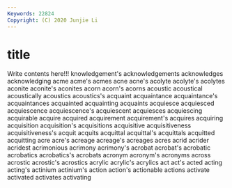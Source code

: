 ```yaml
---
Keywords: 22824
Copyright: (C) 2020 Junjie Li
---
```


# title

Write contents here!!!
knowledgement's 
acknowledgements 
acknowledges 
acknowledging 
acme
acme's 
acmes 
acne 
acne's 
acolyte 
acolyte's 
acolytes 
aconite 
aconite's 
aconites
acorn 
acorn's 
acorns 
acoustic 
acoustical 
acoustically 
acoustics 
acoustics's 
acquaint 
acquaintance
acquaintance's 
acquaintances 
acquainted 
acquainting 
acquaints 
acquiesce 
acquiesced 
acquiescence 
acquiescence's 
acquiescent
acquiesces 
acquiescing 
acquirable 
acquire 
acquired 
acquirement 
acquirement's 
acquires 
acquiring 
acquisition
acquisition's 
acquisitions 
acquisitive 
acquisitiveness 
acquisitiveness's 
acquit 
acquits 
acquittal 
acquittal's 
acquittals
acquitted 
acquitting 
acre 
acre's 
acreage 
acreage's 
acreages 
acres 
acrid 
acrider
acridest 
acrimonious 
acrimony 
acrimony's 
acrobat 
acrobat's 
acrobatic 
acrobatics 
acrobatics's 
acrobats
acronym 
acronym's 
acronyms 
across 
acrostic 
acrostic's 
acrostics 
acrylic 
acrylic's 
acrylics
act 
act's 
acted 
acting 
acting's 
actinium 
actinium's 
action 
action's 
actionable
actions 
activate 
activated 
activates 
activating 
